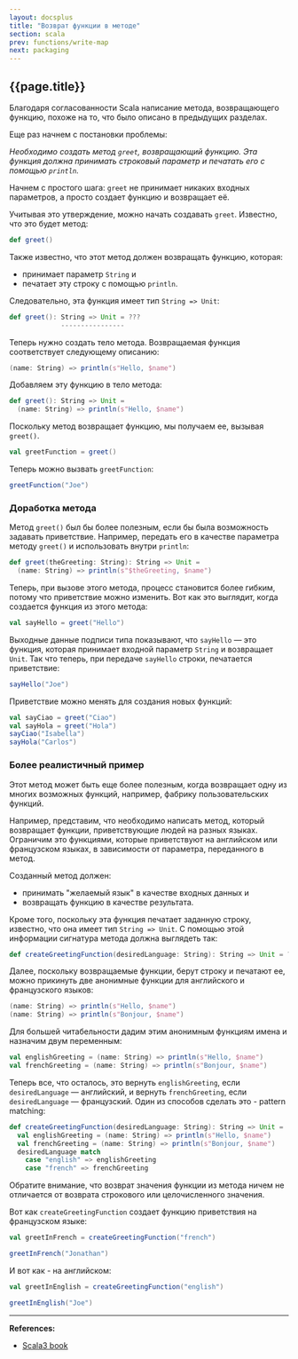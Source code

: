 ```yaml
---
layout: docsplus
title: "Возврат функции в методе"
section: scala
prev: functions/write-map
next: packaging
---
```


## {{page.title}}

Благодаря согласованности Scala написание метода, возвращающего функцию, 
похоже на то, что было описано в предыдущих разделах. 

Еще раз начнем с постановки проблемы:

_Необходимо создать метод `greet`, возвращающий функцию. 
Эта функция должна принимать строковый параметр и печатать его с помощью `println`._

Начнем с простого шага: `greet` не принимает никаких входных параметров, 
а просто создает функцию и возвращает её.

Учитывая это утверждение, можно начать создавать `greet`. Известно, что это будет метод:

```scala
def greet()
```

Также известно, что этот метод должен возвращать функцию, которая:
- принимает параметр `String` и 
- печатает эту строку с помощью `println`. 

Следовательно, эта функция имеет тип `String => Unit`:

```scala
def greet(): String => Unit = ???
             ----------------
```

Теперь нужно создать тело метода. 
Возвращаемая функция соответствует следующему описанию:

```scala
(name: String) => println(s"Hello, $name")
```

Добавляем эту функцию в тело метода:

```scala mdoc:silent
def greet(): String => Unit = 
  (name: String) => println(s"Hello, $name")
```

Поскольку метод возвращает функцию, мы получаем ее, вызывая `greet()`. 

```scala mdoc
val greetFunction = greet()
```

Теперь можно вызвать `greetFunction`:

```scala mdoc
greetFunction("Joe")
```

### Доработка метода

Метод `greet()` был бы более полезным, если бы была возможность задавать приветствие. 
Например, передать его в качестве параметра методу `greet()` и использовать внутри `println`:

```scala mdoc:reset
def greet(theGreeting: String): String => Unit = 
  (name: String) => println(s"$theGreeting, $name")
```

Теперь, при вызове этого метода, процесс становится более гибким, потому что приветствие можно изменить. 
Вот как это выглядит, когда создается функция из этого метода:

```scala mdoc
val sayHello = greet("Hello")
```

Выходные данные подписи типа показывают, что `sayHello` — это функция, 
которая принимает входной параметр `String` и возвращает `Unit`. 
Так что теперь, при передаче `sayHello` строки, печатается приветствие:

```scala mdoc
sayHello("Joe")
```

Приветствие можно менять для создания новых функций:

```scala mdoc
val sayCiao = greet("Ciao")
val sayHola = greet("Hola")
sayCiao("Isabella")
sayHola("Carlos")
```

### Более реалистичный пример

Этот метод может быть еще более полезным, когда возвращает одну из многих возможных функций, 
например, фабрику пользовательских функций.

Например, представим, что необходимо написать метод, который возвращает функции, 
приветствующие людей на разных языках. 
Ограничим это функциями, которые приветствуют на английском или французском языках, 
в зависимости от параметра, переданного в метод.

Созданный метод должен:
- принимать "желаемый язык" в качестве входных данных и 
- возвращать функцию в качестве результата. 

Кроме того, поскольку эта функция печатает заданную строку, известно, что она имеет тип `String => Unit`. 
С помощью этой информации сигнатура метода должна выглядеть так:

```scala
def createGreetingFunction(desiredLanguage: String): String => Unit = ???
```

Далее, поскольку возвращаемые функции, берут строку и печатают ее, 
можно прикинуть две анонимные функции для английского и французского языков:

```scala
(name: String) => println(s"Hello, $name")
(name: String) => println(s"Bonjour, $name")
```

Для большей читабельности дадим этим анонимным функциям имена и назначим двум переменным:

```scala
val englishGreeting = (name: String) => println(s"Hello, $name")
val frenchGreeting = (name: String) => println(s"Bonjour, $name")
```

Теперь все, что осталось, это вернуть `englishGreeting`, если `desiredLanguage` — английский, 
и вернуть `frenchGreeting`, если `desiredLanguage` — французский. 
Один из способов сделать это - pattern matching:

```scala mdoc:silent
def createGreetingFunction(desiredLanguage: String): String => Unit =
  val englishGreeting = (name: String) => println(s"Hello, $name")
  val frenchGreeting = (name: String) => println(s"Bonjour, $name")
  desiredLanguage match
    case "english" => englishGreeting
    case "french" => frenchGreeting
```

Обратите внимание, что возврат значения функции из метода ничем не отличается 
от возврата строкового или целочисленного значения.

Вот как `createGreetingFunction` создает функцию приветствия на французском языке:

```scala mdoc:silent
val greetInFrench = createGreetingFunction("french")
```
```scala mdoc
greetInFrench("Jonathan")
```

И вот как - на английском:

```scala mdoc:silent
val greetInEnglish = createGreetingFunction("english")
```
```scala mdoc
greetInEnglish("Joe")
```


---

**References:**
- [Scala3 book](https://docs.scala-lang.org/scala3/book/fun-write-method-returns-function.html)

